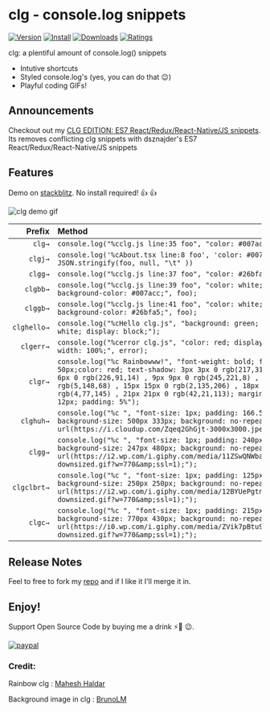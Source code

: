 # clg - console.log snippets

[![Version](https://vsmarketplacebadge.apphb.com/version-short/alexkev.clg.svg)](https://marketplace.visualstudio.com/items?itemName=alexkev.clg)
[![Install](https://vsmarketplacebadge.apphb.com/installs-short/alexkev.clg.svg)](https://marketplace.visualstudio.com/items?itemName=alexkev.clg)
[![Downloads](https://vsmarketplacebadge.apphb.com/downloads/alexkev.clg.svg)](https://marketplace.visualstudio.com/items?itemName=alexkev.clg)
[![Ratings](https://vsmarketplacebadge.apphb.com/rating-short/alexkev.clg.svg)](https://marketplace.visualstudio.com/items?itemName=alexkev.clg)

clg: a plentiful amount of console.log() snippets

-   Intutive shortcuts
-   Styled console.log's (yes, you can do that 😉)
-   Playful coding GIFs!

## Announcements

Checkout out my [CLG EDITION: ES7 React/Redux/React-Native/JS snippets](https://marketplace.visualstudio.com/items?itemName=alexkev.clg-edition-es7-react-js-snippets). Its removes conflicting clg snippets with dsznajder's ES7 React/Redux/React-Native/JS snippets

## Features

Demo on [stackblitz](https://stackblitz.com/edit/clg?embed=1&file=index.ts&hideExplorer=1&hideNavigation=1&view=editor "a live demo of the clg snippets"). No install required! 👍 👍

![clg demo gif](images/clg.gif)

|      Prefix | Method                                                                                                                                                                                                                                                                                                                            |
| ----------: | :-------------------------------------------------------------------------------------------------------------------------------------------------------------------------------------------------------------------------------------------------------------------------------------------------------------------------------- |
|      `clg→` | `console.log("%cclg.js line:35 foo", "color: #007acc;", foo);`                                                                                                                                                                                                                                                                    |
|      `clgj→` | `console.log('%cAbout.tsx line:8 foo', 'color: #007acc;', JSON.stringify(foo, null, "\t" ))`                                                                                                                                                                                                                                                                    |
|     `clgg→` | `console.log("%cclg.js line:37 foo", "color: #26bfa5;", foo);`                                                                                                                                                                                                                                                                    |
|    `clgbb→` | `console.log("%cclg.js line:39 foo", "color: white; background-color: #007acc;", foo);`                                                                                                                                                                                                                                           |
|    `clggb→` | `console.log("%cclg.js line:41 foo", "color: white; background-color: #26bfa5;", foo);`                                                                                                                                                                                                                                           |
| `clghello→` | `console.log("%cHello clg.js", "background: green; color: white; display: block;");`                                                                                                                                                                                                                                              |
|   `clgerr→` | `console.log("%cerror clg.js", "color: red; display: block; width: 100%;", error);`                                                                                                                                                                                                                                               |
|     `clgr→` | `console.log("%c Rainbowww!", "font-weight: bold; font-size: 50px;color: red; text-shadow: 3px 3px 0 rgb(217,31,38) , 6px 6px 0 rgb(226,91,14) , 9px 9px 0 rgb(245,221,8) , 12px 12px 0 rgb(5,148,68) , 15px 15px 0 rgb(2,135,206) , 18px 18px 0 rgb(4,77,145) , 21px 21px 0 rgb(42,21,113); margin-bottom: 12px; padding: 5%");` |
|   `clghuh→` | `console.log("%c ", "font-size: 1px; padding: 166.5px 250px; background-size: 500px 333px; background: no-repeat url(https://i.cloudup.com/Zqeq2GhGjt-3000x3000.jpeg);");`                                                                                                                                                        |
|     `clgg→` | `console.log("%c ", "font-size: 1px; padding: 240px 123.5px; background-size: 247px 480px; background: no-repeat url(https://i2.wp.com/i.giphy.com/media/11ZSwQNWba4YF2/giphy-downsized.gif?w=770&amp;ssl=1);");`                                                                                                                 |
| `clgclbrt→` | `console.log("%c ", "font-size: 1px; padding: 125px 125px; background-size: 250px 250px; background: no-repeat url(https://i2.wp.com/i.giphy.com/media/12BYUePgtn7sis/giphy-downsized.gif?w=770&amp;ssl=1);");`                                                                                                                   |
|     `clgc→` | `console.log("%c ", "font-size: 1px; padding: 215px 385px; background-size: 770px 430px; background: no-repeat url(https://i0.wp.com/i.giphy.com/media/ZVik7pBtu9dNS/giphy-downsized.gif?w=770&amp;ssl=1);");`                                                                                                                    |

## Release Notes
Feel to free to fork my [repo](https://github.com/alexkev/clg) and if I like it I'll merge it in.

## Enjoy!

Support Open Source Code by buying me a drink ⚡🥤 😉.

[![paypal](https://www.paypalobjects.com/en_US/i/btn/btn_donateCC_LG.gif)](https://www.paypal.com/cgi-bin/webscr?cmd=_donations&business=axel720%40gmail.com&currency_code=USD&source=url)

### Credit:

Rainbow clg : [Mahesh Haldar](https://hackernoon.com/styling-logs-in-browser-console-2ec0807dc91a)

Background image in clg : [BrunoLM](https://stackoverflow.com/questions/26283936/stylized-console-logging)
